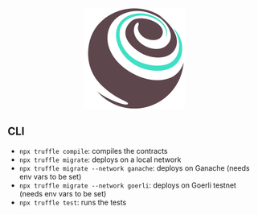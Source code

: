 <div align="center">
  <img src="public/truffle_logo.png" height="200" />
</div>

## CLI

- `npx truffle compile`: compiles the contracts
- `npx truffle migrate`: deploys on a local network
- `npx truffle migrate --network ganache`: deploys on Ganache (needs env vars to be set)
- `npx truffle migrate --network goerli`: deploys on Goerli testnet (needs env vars to be set)
- `npx truffle test`: runs the tests
